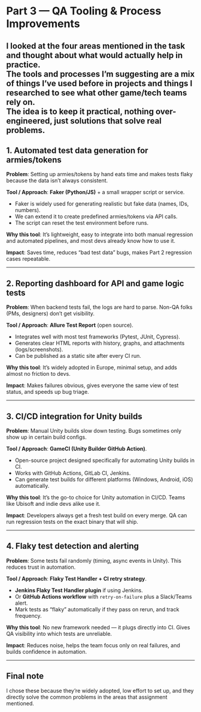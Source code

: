 # Part 3 — QA Tooling & Process Improvements

I looked at the four areas mentioned in the task and thought about what would actually help in practice.  
The tools and processes I’m suggesting are a mix of things I’ve used before in projects and things I researched to see what other game/tech teams rely on.  
The idea is to keep it practical, nothing over-engineered, just solutions that solve real problems.
---

## 1. Automated test data generation for armies/tokens
**Problem**: Setting up armies/tokens by hand eats time and makes tests flaky because the data isn’t always consistent.  

**Tool / Approach**: **Faker (Python/JS)** + a small wrapper script or service.  
- Faker is widely used for generating realistic but fake data (names, IDs, numbers).  
- We can extend it to create predefined armies/tokens via API calls.  
- The script can reset the test environment before runs.  

**Why this tool**: It’s lightweight, easy to integrate into both manual regression and automated pipelines, and most devs already know how to use it.  

**Impact**: Saves time, reduces “bad test data” bugs, makes Part 2 regression cases repeatable.

---

## 2. Reporting dashboard for API and game logic tests
**Problem**: When backend tests fail, the logs are hard to parse. Non-QA folks (PMs, designers) don’t get visibility.  

**Tool / Approach**: **Allure Test Report** (open source).  
- Integrates well with most test frameworks (Pytest, JUnit, Cypress).  
- Generates clear HTML reports with history, graphs, and attachments (logs/screenshots).  
- Can be published as a static site after every CI run.  

**Why this tool**: It’s widely adopted in Europe, minimal setup, and adds almost no friction to devs.  

**Impact**: Makes failures obvious, gives everyone the same view of test status, and speeds up bug triage.

---

## 3. CI/CD integration for Unity builds
**Problem**: Manual Unity builds slow down testing. Bugs sometimes only show up in certain build configs.  

**Tool / Approach**: **GameCI (Unity Builder GitHub Action)**.  
- Open-source project designed specifically for automating Unity builds in CI.  
- Works with GitHub Actions, GitLab CI, Jenkins.  
- Can generate test builds for different platforms (Windows, Android, iOS) automatically.  

**Why this tool**: It’s the go-to choice for Unity automation in CI/CD. Teams like Ubisoft and indie devs alike use it.  

**Impact**: Developers always get a fresh test build on every merge. QA can run regression tests on the exact binary that will ship.

---

## 4. Flaky test detection and alerting
**Problem**: Some tests fail randomly (timing, async events in Unity). This reduces trust in automation.  

**Tool / Approach**: **Flaky Test Handler + CI retry strategy**.  
- **Jenkins Flaky Test Handler plugin** if using Jenkins.  
- Or **GitHub Actions workflow** with `retry-on-failure` plus a Slack/Teams alert.  
- Mark tests as “flaky” automatically if they pass on rerun, and track frequency.  

**Why this tool**: No new framework needed — it plugs directly into CI. Gives QA visibility into which tests are unreliable.  

**Impact**: Reduces noise, helps the team focus only on real failures, and builds confidence in automation.

---

## Final note
I chose these because they’re widely adopted, low effort to set up, and they directly solve the common problems in the areas that assignment mentioned.
